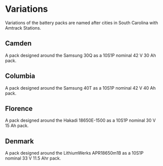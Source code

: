 # Variations
Variations of the battery packs are named after cities in South Carolina with Amtrack Stations.

## Camden
A pack designed around the Samsung 30Q as a 10S1P nominal 42 V 30 Ah pack. 

## Columbia
A pack designed around the Samsung 40T as a 10S1P nominal 42 V 40 Ah pack. 

## Florence
A pack designed around the Hakadi 18650E-1500 as a 10S1P nominal 30 V 15 Ah pack. 

## Denmark
A pack designed around the LithiumWerks APR18650m1B as a 10S1P nominal 33 V 11.5 Ahr pack. 

